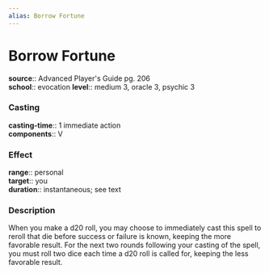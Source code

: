 ```yaml
---
alias: Borrow Fortune
---
```


# Borrow Fortune 

**source**:: Advanced Player's Guide pg. 206  
**school**:: evocation
**level**:: medium 3, oracle 3, psychic 3

### Casting 

**casting-time**:: 1 immediate action  
**components**:: V

### Effect 

**range**:: personal  
**target**:: you  
**duration**:: instantaneous; see text

### Description 

When you make a d20 roll, you may choose to immediately cast this spell to reroll that die before success or failure is known, keeping the more favorable result. For the next two rounds following your casting of the spell, you must roll two dice each time a d20 roll is called for, keeping the less favorable result.
